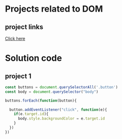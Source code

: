 # Projects related to DOM

## project links
[Click here](https://stackblitz.com/edit/dom-project-chaiaurcode?file=index.html)

# Solution code

## project 1

```javascript
const buttons = document.querySelectorAll('.button')
const body = document.querySelector("body")

buttons.forEach(function(button){
  
  button.addEventListener("click", function(e){
    if(e.target.id){
      body.style.backgroundColor = e.target.id
    }
  })
})
```

